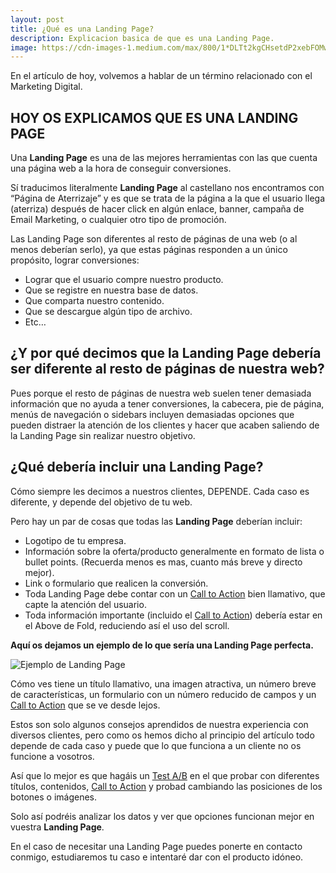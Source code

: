 ```yaml
---
layout: post
title: ¿Qué es una Landing Page?
description: Explicacion basica de que es una Landing Page.
image: https://cdn-images-1.medium.com/max/800/1*DLTt2kgCHsetdP2xebFOMw.jpeg
---
```


En el artículo de hoy, volvemos a hablar de un término relacionado con el Marketing Digital.

## HOY OS EXPLICAMOS QUE ES UNA LANDING PAGE

Una **Landing Page** es una de las mejores herramientas con las que cuenta una página web a la hora de conseguir conversiones.

Sí traducimos literalmente **Landing Page** al castellano nos encontramos con “Página de Aterrizaje” y es que se trata de la página a la que el usuario llega (aterriza) después de hacer click en algún enlace, banner, campaña de Email Marketing, o cualquier otro tipo de promoción.

Las Landing Page son diferentes al resto de páginas de una web (o al menos deberían serlo), ya que estas páginas responden a un único propósito, lograr conversiones:

- Lograr que el usuario compre nuestro producto.
- Que se registre en nuestra base de datos.
- Que comparta nuestro contenido.
- Que se descargue algún tipo de archivo.
- Etc…

## ¿Y por qué decimos que la Landing Page debería ser diferente al resto de páginas de nuestra web?

Pues porque el resto de páginas de nuestra web suelen tener demasiada información que no ayuda a tener conversiones, la cabecera, pie de página, menús de navegación o sidebars incluyen demasiadas opciones que pueden distraer la atención de los clientes y hacer que acaben saliendo de la Landing Page sin realizar nuestro objetivo.

## ¿Qué debería incluir una Landing Page?

Cómo siempre les decimos a nuestros clientes, DEPENDE. Cada caso es diferente, y depende del objetivo de tu web.

Pero hay un par de cosas que todas las **Landing Page** deberían incluir:

- Logotipo de tu empresa.
- Información sobre la oferta/producto generalmente en formato de lista o bullet points. (Recuerda menos es mas, cuanto más breve y directo mejor).
- Link o formulario que realicen la conversión.
- Toda Landing Page debe contar con un [Call to Action](https://ajra.es/blog/que-es-un-call-to-action) bien llamativo, que capte la atención del usuario.
- Toda información importante (incluido el [Call to Action](https://ajra.es/blog/que-es-un-call-to-action)) debería estar en el Above de Fold, reduciendo así el uso del scroll.

**Aquí os dejamos un ejemplo de lo que sería una Landing Page perfecta.**

![Ejemplo de Landing Page](https://cdn-images-1.medium.com/max/800/0*voDRpAuCs3IAzLus)

Cómo ves tiene un título llamativo, una imagen atractiva, un número breve de características, un formulario con un número reducido de campos y un [Call to Action](https://ajra.es/blog/que-es-un-call-to-action) que se ve desde lejos.

Estos son solo algunos consejos aprendidos de nuestra experiencia con diversos clientes, pero como os hemos dicho al principio del artículo todo depende de cada caso y puede que lo que funciona a un cliente no os funcione a vosotros.

Así que lo mejor es que hagáis un [Test A/B](https://ajra.es/blog/test-ab) en el que probar con diferentes títulos, contenidos, [Call to Action](https://ajra.es/blog/que-es-un-call-to-action) y probad cambiando las posiciones de los botones o imágenes.

Solo así podréis analizar los datos y ver que opciones funcionan mejor en vuestra **Landing Page**.

En el caso de necesitar una Landing Page puedes ponerte en contacto conmigo, estudiaremos tu caso e intentaré dar con el producto idóneo.